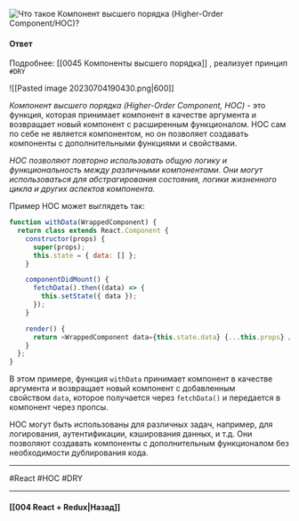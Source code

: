 ![Что такое Компонент высшего порядка (Higher-Order Component/HOC)?](https://youtu.be/yvOXvZ8aEFo?t=637)

#### Ответ

Подробнее: [[0045 Компоненты высшего порядка]] , реализует принцип `#DRY`

![[Pasted image 20230704190430.png|600]]

*Компонент высшего порядка (Higher-Order Component, HOC)* - это функция, которая принимает компонент в качестве аргумента и возвращает новый компонент с расширенным функционалом. HOC сам по себе не является компонентом, но он позволяет создавать компоненты с дополнительными функциями и свойствами.

*HOC позволяют повторно использовать общую логику и функциональность между различными компонентами. Они могут использоваться для абстрагирования состояния, логики жизненного цикла и других аспектов компонента.*

Пример HOC может выглядеть так:

```javascript
function withData(WrappedComponent) {
  return class extends React.Component {
    constructor(props) {
      super(props);
      this.state = { data: [] };
    }

    componentDidMount() {
      fetchData().then((data) => {
        this.setState({ data });
      });
    }

    render() {
      return <WrappedComponent data={this.state.data} {...this.props} />;
    }
  };
}
```

В этом примере, функция `withData` принимает компонент в качестве аргумента и возвращает новый компонент с добавленным свойством `data`, которое получается через `fetchData()` и передается в компонент через пропсы.

HOC могут быть использованы для различных задач, например, для логирования, аутентификации, кэширования данных, и т.д. Они позволяют создавать компоненты с дополнительным функционалом без необходимости дублирования кода.

____
#React #HOC #DRY

____

#### [[004 React + Redux|Назад]]